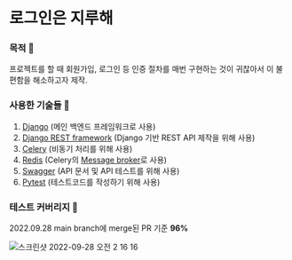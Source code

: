 # 로그인은 지루해
### 목적 🤔
프로젝트를 할 때 회원가입, 로그인 등 인증 절차를 매번 구현하는 것이 귀찮아서 이 불편함을 해소하고자 제작.

### 사용한 기술들 🔧
1. [Django](https://www.djangoproject.com/) (메인 백엔드 프레임워크로 사용)
2. [Django REST framework](https://www.django-rest-framework.org/) (Django 기반 REST API 제작을 위해 사용)
3. [Celery](https://docs.celeryq.dev/en/stable/index.html) (비동기 처리를 위해 사용)
4. [Redis](https://redis.io/) (Celery의 [Message broker](https://heodolf.tistory.com/49)로 사용)
5. [Swagger](https://swagger.io/) (API 문서 및 API 테스트를 위해 사용)
6. [Pytest](https://docs.pytest.org/en/7.1.x/) (테스트코드를 작성하기 위해 사용)

### 테스트 커버리지 🧮
2022.09.28 main branch에 merge된 PR 기준 **96%**

![스크린샷 2022-09-28 오전 2 16 16](https://user-images.githubusercontent.com/62545703/192593079-518a3167-79a2-462c-9b01-8df4886b388b.png)
